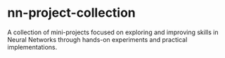 # nn-project-collection
A collection of mini-projects focused on exploring and improving skills in Neural Networks through hands-on experiments and practical implementations.
